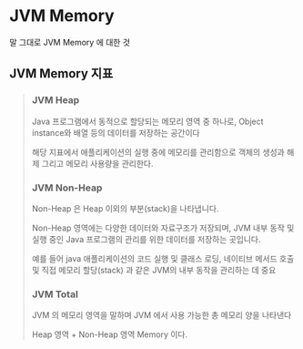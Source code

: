 # JVM Memory
말 그대로 JVM Memory 에 대한 것

## JVM Memory 지표
> ### JVM Heap
>
> Java 프로그램에서 동적으로 할당되는 메모리 영역 중 하나로, Object instance와 배열 등의 데이터를 저장하는 공간이다
>
> 해당 지표에서 애플리케이션의 실행 중에 메모리를 관리함으로 객체의 생성과 해제 그리고 메모리 사용량을 관리한다.
>
> ### JVM Non-Heap
>
> Non-Heap 은 Heap 이외의 부분(stack)을 나타냅니다.
>
> Non-Heap 영역에는 다양한 데이터와 자료구조가 저장되며, JVM 내부 동작 및 실행 중인 Java 프로그램의 관리를 위한 데이터를 저장하는 곳입니다.
>
> 예를 들어 java 애플리케이션의 코드 실행 및 클래스 로딩, 네이티브 메서드 호출 및 직접 메모리 할당(stack) 과 같은 JVM의 내부 동작을 관리하는 데 중요
>
> ### JVM Total
> JVM 의 메모리 영역을 말하며 JVM 에서 사용 가능한 총 메모리 양을 나타낸다
>
> Heap 영역 + Non-Heap 영역 Memory 이다.
